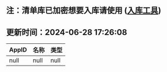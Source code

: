 ## 注：清单库已加密想要入库请使用 ([入库工具](https://github.com/BlankTMing/ManifestAutoUpdate/releases))

## 更新时间：2024-06-28 17:26:08
| AppID | 名称 | 类型  |
| :-------------------- | :----------------------------- | :----------- |
| null | null| null |
